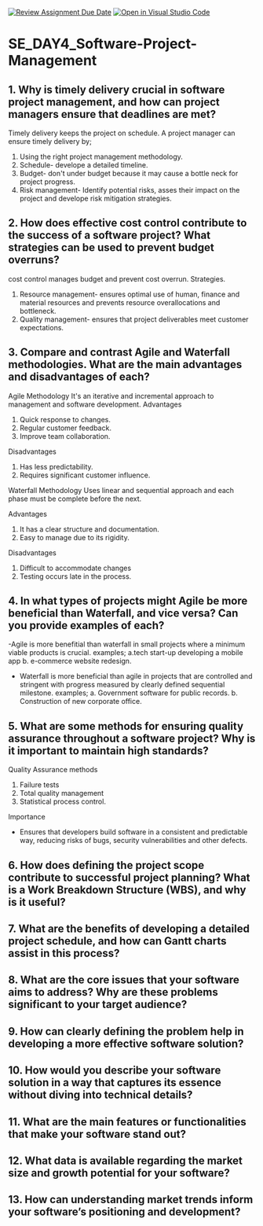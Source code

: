 [![Review Assignment Due Date](https://classroom.github.com/assets/deadline-readme-button-22041afd0340ce965d47ae6ef1cefeee28c7c493a6346c4f15d667ab976d596c.svg)](https://classroom.github.com/a/9pw6JKcu)
[![Open in Visual Studio Code](https://classroom.github.com/assets/open-in-vscode-2e0aaae1b6195c2367325f4f02e2d04e9abb55f0b24a779b69b11b9e10269abc.svg)](https://classroom.github.com/online_ide?assignment_repo_id=15694532&assignment_repo_type=AssignmentRepo)
# SE_DAY4_Software-Project-Management
## 1. Why is timely delivery crucial in software project management, and how can project managers ensure that deadlines are met?
Timely delivery keeps the project on schedule.
A project manager can ensure timely delivery by; 
1. Using the right project management methodology.
2. Schedule- develope a detailed timeline.
3. Budget- don't under budget because it may cause a bottle neck for project progress.
4. Risk management- Identify potential risks, asses their impact on the project and develope risk mitigation strategies.

## 2. How does effective cost control contribute to the success of a software project? What strategies can be used to prevent budget overruns?

cost control manages budget and prevent cost overrun.
Strategies.
1. Resource management- ensures optimal use of human, finance and material resources and prevents resource overallocations and bottleneck.
2. Quality management- ensures that project deliverables meet customer expectations.
   

## 3. Compare and contrast Agile and Waterfall methodologies. What are the main advantages and disadvantages of each?

Agile Methodology
It's an iterative and incremental approach to management and software development.
Advantages
1. Quick response to changes.
2. Regular customer feedback.
3. Improve team collaboration.

Disadvantages 
1. Has less predictability.
2. Requires significant customer influence.

Waterfall Methodology 
Uses linear and sequential approach and each phase must be complete before the next.

Advantages 
1. It has a clear structure and documentation.
2. Easy to manage due to its rigidity.

Disadvantages 
1. Difficult to accommodate changes
2. Testing occurs late in the process.

## 4. In what types of projects might Agile be more beneficial than Waterfall, and vice versa? Can you provide examples of each?

-Agile is more benefitial than waterfall in small projects where a minimum viable products is crucial.
examples;
a.tech start-up developing a mobile app
b. e-commerce website redesign.

- Waterfall is more beneficial than agile in projects that are controlled and stringent with progress measured by clearly defined sequential milestone.
examples;
a. Government software for public records.
b. Construction of new corporate office.

## 5. What are some methods for ensuring quality assurance throughout a software project? Why is it important to maintain high standards?

Quality Assurance methods
1. Failure tests
2. Total quality management
3. Statistical process control.

Importance 
- Ensures that developers build software in a consistent and predictable way, reducing risks of bugs, security vulnerabilities and other defects.

## 6. How does defining the project scope contribute to successful project planning? What is a Work Breakdown Structure (WBS), and why is it useful?
## 7. What are the benefits of developing a detailed project schedule, and how can Gantt charts assist in this process?
## 8. What are the core issues that your software aims to address? Why are these problems significant to your target audience?
## 9. How can clearly defining the problem help in developing a more effective software solution?
## 10. How would you describe your software solution in a way that captures its essence without diving into technical details?
## 11. What are the main features or functionalities that make your software stand out?
## 12. What data is available regarding the market size and growth potential for your software?
## 13. How can understanding market trends inform your software’s positioning and development?
